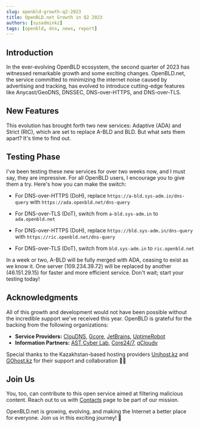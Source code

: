 ```yaml
---
slug: openbld-growth-q2-2023
title: OpenBLD.net Growth in Q2 2023
authors: [sysadminkz]
tags: [openbld, dns, news, report]
---
```


## Introduction
In the ever-evolving OpenBLD ecosystem, the second quarter of 2023 has witnessed remarkable growth and some exciting changes. OpenBLD.net, the service committed to minimizing the internet noise caused by advertising and tracking, has evolved to introduce cutting-edge features like Anycast/GeoDNS, DNSSEC, DNS-over-HTTPS, and DNS-over-TLS.

## New Features
This evolution has brought forth two new services: Adaptive (ADA) and Strict (RIC), which are set to replace A-BLD and BLD. But what sets them apart? It's time to find out.

## Testing Phase
I've been testing these new services for over two weeks now, and I must say, they are impressive. For all OpenBLD users, I encourage you to give them a try. Here's how you can make the switch:

- For DNS-over-HTTPS (DoH), replace `https://a-bld.sys-adm.in/dns-query` with `https://ada.openbld.net/dns-query`
- For DNS-over-TLS (DoT), switch from `a-bld.sys-adm.in` to `ada.openbld.net`

- For DNS-over-HTTPS (DoH), replace `https://bld.sys-adm.in/dns-query` with `https://ric.openbld.net/dns-query`
- For DNS-over-TLS (DoT), switch from `bld.sys-adm.in` to `ric.openbld.net`

In a week or two, A-BLD will be fully merged with ADA, ceasing to exist as we know it. One server (109.234.39.72) will be replaced by another (46.151.29.15) for faster and more efficient service. Don't wait; start your testing today!

## Acknowledgments
All of this growth and development would not have been possible without the incredible support we've received this year. OpenBLD is grateful for the backing from the following organizations:

- **Service Providers:** [ClouDNS](https://www.cloudns.net/aff/id/751533/), [Gcore](https://gcorelabs.com/), [JetBrains](https://jb.gg/OpenSourceSupport), [UptimeRobot](https://uptimerobot.com/?rid=78534763f4713b_)
- **Information Partners:** [AST Cyber Lab](https://astlab.kz/), [Core24/7](https://core247.io/), [qCloudy](https://qcloudy.io/)

Special thanks to the Kazakhstan-based hosting providers [Unihost.kz](https://unihost.kz/) and [GOhost.kz](https://gohost.kz/) for their support and collaboration 🤜️️️️️️🤛️️️️️️

## Join Us
You, too, can contribute to this open service aimed at filtering malicious content. Reach out to us with [Contacts](/docs/contacts) page to be part of our mission.

OpenBLD.net is growing, evolving, and making the Internet a better place for everyone. Join us in this exciting journey! 🚀
